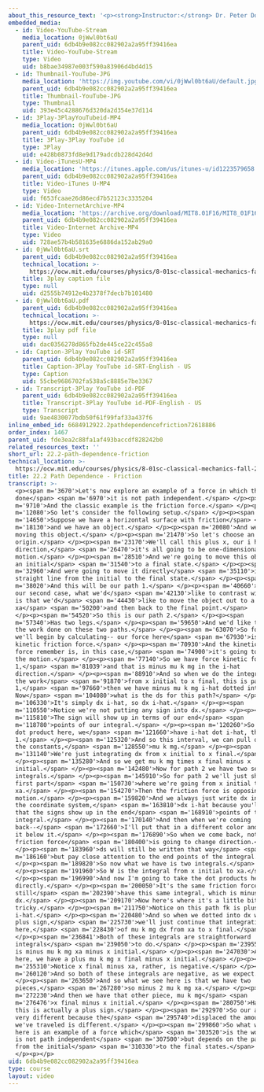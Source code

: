 ```yaml
---
about_this_resource_text: '<p><strong>Instructor:</strong> Dr. Peter Dourmashkin</p>'
embedded_media:
  - id: Video-YouTube-Stream
    media_location: 0jWwl0bt6aU
    parent_uid: 6db4b9e082cc082902a2a95ff39416ea
    title: Video-YouTube-Stream
    type: Video
    uid: b8bae34987e003f590a83906d4bd4d15
  - id: Thumbnail-YouTube-JPG
    media_location: 'https://img.youtube.com/vi/0jWwl0bt6aU/default.jpg'
    parent_uid: 6db4b9e082cc082902a2a95ff39416ea
    title: Thumbnail-YouTube-JPG
    type: Thumbnail
    uid: 393e45c4288676d320da2d354e37d114
  - id: 3Play-3PlayYouTubeid-MP4
    media_location: 0jWwl0bt6aU
    parent_uid: 6db4b9e082cc082902a2a95ff39416ea
    title: 3Play-3Play YouTube id
    type: 3Play
    uid: e428b0873fd8e9d179adcdb228d42d4d
  - id: Video-iTunesU-MP4
    media_location: 'https://itunes.apple.com/us/itunes-u/id1223579658'
    parent_uid: 6db4b9e082cc082902a2a95ff39416ea
    title: Video-iTunes U-MP4
    type: Video
    uid: f653fcaae26d86ecd7b52123c3335204
  - id: Video-InternetArchive-MP4
    media_location: 'https://archive.org/download/MIT8.01F16/MIT8_01F16_L22v02_360p.mp4'
    parent_uid: 6db4b9e082cc082902a2a95ff39416ea
    title: Video-Internet Archive-MP4
    type: Video
    uid: 728ae57b4b581635e6886da152ab29a0
  - id: 0jWwl0bt6aU.srt
    parent_uid: 6db4b9e082cc082902a2a95ff39416ea
    technical_location: >-
      https://ocw.mit.edu/courses/physics/8-01sc-classical-mechanics-fall-2016/week-7-kinetic-energy-and-work/22.2-path-dependence-friction/22.2-path-dependence-friction/0jWwl0bt6aU.srt
    title: 3play caption file
    type: null
    uid: d2555b74912e4b2378f7decb7b101480
  - id: 0jWwl0bt6aU.pdf
    parent_uid: 6db4b9e082cc082902a2a95ff39416ea
    technical_location: >-
      https://ocw.mit.edu/courses/physics/8-01sc-classical-mechanics-fall-2016/week-7-kinetic-energy-and-work/22.2-path-dependence-friction/22.2-path-dependence-friction/0jWwl0bt6aU.pdf
    title: 3play pdf file
    type: null
    uid: dac0356278d865fb2de445ce22c455a8
  - id: Caption-3Play YouTube id-SRT
    parent_uid: 6db4b9e082cc082902a2a95ff39416ea
    title: Caption-3Play YouTube id-SRT-English - US
    type: Caption
    uid: 55cbe9686702fa538a5c8885e7be3367
  - id: Transcript-3Play YouTube id-PDF
    parent_uid: 6db4b9e082cc082902a2a95ff39416ea
    title: Transcript-3Play YouTube id-PDF-English - US
    type: Transcript
    uid: 9ae4830077bdb50f61f99faf33a437f6
inline_embed_id: 6684912922.2pathdependencefriction72618886
order_index: 1467
parent_uid: fde3ea2c88fa1af493baccdf828242b0
related_resources_text: ''
short_url: 22.2-path-dependence-friction
technical_location: >-
  https://ocw.mit.edu/courses/physics/8-01sc-classical-mechanics-fall-2016/week-7-kinetic-energy-and-work/22.2-path-dependence-friction/22.2-path-dependence-friction
title: 22.2 Path Dependence - Friction
transcript: >-
  <p><span m='3670'>Let's now explore an example of a force in which the work
  done</span> <span m='6970'>it is not path independent.</span> </p><p><span
  m='9710'>And the classic example is the friction force.</span> </p><p><span
  m='12080'>So let's consider the following setup.</span> </p><p><span
  m='14650'>Suppose we have a horizontal surface with friction</span> <span
  m='18130'>and we have an object.</span> </p><p><span m='20080'>And we're
  moving this object.</span> </p><p><span m='21470'>So let's choose an
  origin.</span> </p><p><span m='23170'>We'll call this plus x, our i hat
  direction,</span> <span m='26470'>it's all going to be one-dimensional
  motion.</span> </p><p><span m='28510'>And we're going to move this object from
  an initial</span> <span m='31540'>to a final state.</span> </p><p><span
  m='32960'>And were going to move it directly</span> <span m='35110'>in a
  straight line from the initial to the final state.</span> </p><p><span
  m='38020'>And this will be our path 1.</span> </p><p><span m='40660'>And in
  our second case, what we'd</span> <span m='42130'>like to contrast with that,
  is that we'd</span> <span m='44430'>like to move the object out to a point
  xa</span> <span m='50200'>and then back to the final point.</span>
  </p><p><span m='54520'>So this is our path 2.</span> </p><p><span
  m='57340'>Has two legs.</span> </p><p><span m='59650'>And we'd like to compare
  the work done on these two paths.</span> </p><p><span m='63070'>So for path 1
  we'll begin by calculating-- our force here</span> <span m='67930'>is the
  kinetic friction force.</span> </p><p><span m='70930'>And the kinetic friction
  force remember is, in this case,</span> <span m='74900'>it's going to oppose
  the motion.</span> </p><p><span m='77140'>So we have force kinetic for path
  1,</span> <span m='81039'>and that is minus mu k mg in the i-hat
  direction.</span> </p><p><span m='88910'>And so when we do the integral for
  the work</span> <span m='91870'>from x initial to x final, this is path
  1,</span> <span m='97660'>then we have minus mu k mg i-hat dotted into--
  Now</span> <span m='104080'>what is the ds for this path?</span> </p><p><span
  m='106330'>It's simply dx i-hat, so dx i-hat.</span> </p><p><span
  m='110550'>Notice we're not putting any sign into dx.</span> </p><p><span
  m='115810'>The sign will show up in terms of our end</span> <span
  m='118780'>points of our integral.</span> </p><p><span m='120260'>So we do the
  dot product here, we</span> <span m='121660'>have i-hat dot i-hat, that's
  1.</span> </p><p><span m='125320'>And so this interval, we can pull out all
  the constants,</span> <span m='128550'>mu k mg.</span> </p><p><span
  m='131140'>We're just integrating dx from x initial to x final.</span>
  </p><p><span m='135280'>And so we get mu k mg times x final minus x
  initial.</span> </p><p><span m='142480'>Now for path 2 we have two separate
  integrals.</span> </p><p><span m='145910'>So for path 2 we'll just show the
  first part</span> <span m='150730'>where we're going from x initial to
  xa.</span> </p><p><span m='154270'>Then the friction force is opposing the
  motion.</span> </p><p><span m='159820'>And we always just write dx in terms of
  the coordinate system,</span> <span m='163810'>dx i-hat because you'll see
  that the signs show up in the end</span> <span m='168910'>points of the
  integral.</span> </p><p><span m='170140'>And then when we're coming
  back--</span> <span m='172660'>I'll put that in a different color and I'll put
  it below it.</span> </p><p><span m='176890'>So when we come back, notice the
  friction force</span> <span m='180400'>is going to change direction.</span>
  </p><p><span m='183960'>ds will still be written that way</span> <span
  m='186160'>but pay close attention to the end points of the integral.</span>
  </p><p><span m='189820'>So now what we have is two integrals.</span>
  </p><p><span m='191960'>So W is the integral from x initial to xa.</span>
  </p><p><span m='196990'>And now I'm going to take the dot products here
  directly.</span> </p><p><span m='200050'>It's the same friction force, we
  still</span> <span m='202390'>have this same integral, which is minus mu k mg
  dx.</span> </p><p><span m='209170'>Now here's where it's a little bit
  tricky.</span> </p><p><span m='211750'>Notice on this path fk is plus mu k mg
  i-hat.</span> </p><p><span m='220480'>And so when we dotted into dx we have a
  plus sign,</span> <span m='225730'>we'll just continue that integration
  here,</span> <span m='228430'>of mu k mg dx from xa to x final.</span>
  </p><p><span m='236841'>Both of these integrals are straightforward
  integrals</span> <span m='239050'>to do.</span> </p><p><span m='239550'>This
  is minus mu k mg xa minus x initial.</span> </p><p><span m='247030'>And over
  here, we have a plus mu k mg x final minus x initial.</span> </p><p><span
  m='255310'>Notice x final minus xa, rather, is negative.</span> </p><p><span
  m='260120'>And so both of these integrals are negative, as we expect.</span>
  </p><p><span m='263650'>And so what we see here is that we have two
  pieces,</span> <span m='267280'>so minus 2 mu k mg xa.</span> </p><p><span
  m='272230'>And then we have that other piece, mu k mg</span> <span
  m='276476'>x final minus x initial.</span> </p><p><span m='280750'>Hang on,
  this is actually a plus sign.</span> </p><p><span m='292970'>So our answer is
  very different because the</span> <span m='295740'>displaced the amount that
  we've traveled is different.</span> </p><p><span m='299860'>So what we see
  here is an example of a force which</span> <span m='303520'>is the work done
  is not path independent</span> <span m='307500'>but depends on the path taken
  from the initial</span> <span m='310330'>to the final states.</span>
  </p><p></p>
uid: 6db4b9e082cc082902a2a95ff39416ea
type: course
layout: video
---
```

